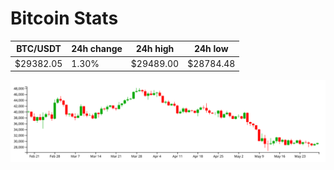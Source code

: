 # Bitcoin Stats

BTC/USDT|24h change|24h high|24h low|
|---|---|---|---|
|$29382.05|1.30%|$29489.00|$28784.48|

<img src="./chart.svg">
